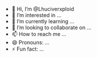 - 👋 Hi, I’m @Lhuciverxploid
- 👀 I’m interested in ...
- 🌱 I’m currently learning ...
- 💞️ I’m looking to collaborate on ...
- 📫 How to reach me ...
- 😄 Pronouns: ...
- ⚡ Fun fact: ...

<!---
Lhuciverxploid/Lhuciverxploid is a ✨ special ✨ repository because its `README.md` (this file) appears on your GitHub profile.
You can click the Preview link to take a look at your changes.
--->
